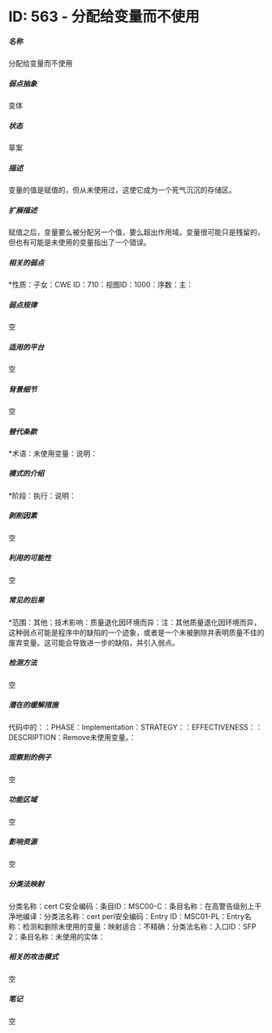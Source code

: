# ID: 563 - 分配给变量而不使用
<h5>名称</h5>分配给变量而不使用
<h5>弱点抽象</h5>变体
<h5>状态</h5>草案
<h5>描述</h5>变量的值是赋值的，但从未使用过，这使它成为一个死气沉沉的存储区。
<h5>扩展描述</h5>赋值之后，变量要么被分配另一个值，要么超出作用域。变量很可能只是残留的，但也有可能是未使用的变量指出了一个错误。
<h5>相关的弱点</h5>*性质：子女：CWE ID：710：视图ID：1000：序数：主：
<h5>弱点规律</h5>空
<h5>适用的平台</h5>空
<h5>背景细节</h5>空
<h5>替代条款</h5>*术语：未使用变量：说明：
<h5>模式的介绍</h5>*阶段：执行：说明：
<h5>剥削因素</h5>空
<h5>利用的可能性</h5>空
<h5>常见的后果</h5>*范围：其他：技术影响：质量退化因环境而异：注：其他质量退化因环境而异，这种弱点可能是程序中的缺陷的一个迹象，或者是一个未被删除并表明质量不佳的废弃变量。这可能会导致进一步的缺陷，并引入弱点。
<h5>检测方法</h5>空
<h5>潜在的缓解措施</h5>代码中的：：PHASE：Implementation：STRATEGY：：EFFECTIVENESS：：DESCRIPTION：Remove未使用变量。：
<h5>观察到的例子</h5>空
<h5>功能区域</h5>空
<h5>影响资源</h5>空
<h5>分类法映射</h5>分类名称：cert C安全编码：条目ID：MSC00-C：条目名称：在高警告级别上干净地编译：分类法名称：cert perl安全编码：Entry ID：MSC01-PL：Entry名称：检测和删除未使用的变量：映射适合：不精确：分类法名称：入口ID：SFP 2：条目名称：未使用的实体：
<h5>相关的攻击模式</h5>空
<h5>笔记</h5>空

